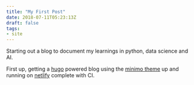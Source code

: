 ```yaml
---
title: "My First Post"
date: 2018-07-11T05:23:13Z
draft: false
tags:
- site
---
```


Starting out a blog to document my learnings in python, data science and AI.

First up, getting a [hugo](https://gohugo.io/) powered blog using the [minimo theme](https://themes.gohugo.io/minimo/) up and running on [netlify](https://www.netlify.com/) complete with CI.

